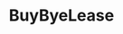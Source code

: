 ---
title: BuyByeLease
image: buybyelease.png
type: Static Website
description: BuyByeLease is a custom sales funneling website.  Built for a San Antonio realtor, this website was meant to target first-time home buyers, and help them get out of their lease and into a home of their own.
url:
---
